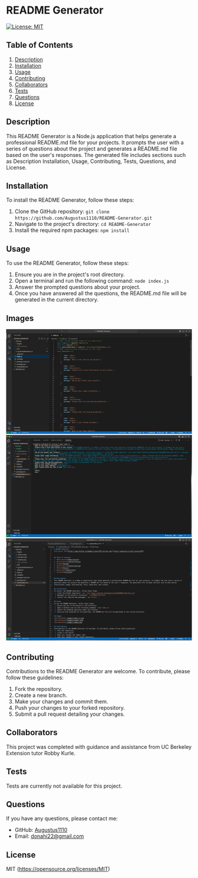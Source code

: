 # README Generator
[![License: MIT](https://img.shields.io/badge/License-MIT-yellow.svg)](https://opensource.org/licenses/MIT)


## Table of Contents
1. [Description](#description)
2. [Installation](#installation)
3. [Usage](#usage)
4. [Contributing](#contributing)
5. [Collaborators](#collaborators)
5. [Tests](#tests)
6. [Questions](#questions)
7. [License](#license)


## Description
This README Generator is a Node.js application that helps generate a professional README.md file for your projects. It prompts the user with a series of 
questions about the project and generates a README.md file based on the user's responses. The generated file includes sections such as Description 
Installation, Usage, Contributing, Tests, Questions, and License.

## Installation
To install the README Generator, follow these steps:
 1. Clone the GitHub repository: `git clone https://github.com/Augustus1110/README-Generator.git`
 2. Navigate to the project's directory: `cd README-Generator`
 3. Install the required npm packages: `npm install`

## Usage
To use the README Generator, follow these steps:
 1. Ensure you are in the project's root directory.
 2. Open a terminal and run the following command: `node index.js`
 3. Answer the prompted questions about your project.
 4. Once you have answered all the questions, the README.md file will be generated in the current directory.

## Images
![Screenshot](./images/index-js.png)
![Screenshot](./images/prompts.png)
![Screenshot](./images/readme.png)

## Contributing
Contributions to the README Generator are welcome. To contribute, please follow these guidelines:
 1. Fork the repository.
 2. Create a new branch.
 3. Make your changes and commit them.
 4. Push your changes to your forked repository.
 5. Submit a pull request detailing your changes.

## Collaborators
This project was completed with guidance and assistance from UC Berkeley Extension tutor Robby Kurle.

## Tests
Tests are currently not available for this project.

## Questions
If you have any questions, please contact me:

- GitHub: [Augustus1110](https://github.com/Augustus1110)
- Email: donahi22@gmail.com

## License
MIT
(https://opensource.org/licenses/MIT)
